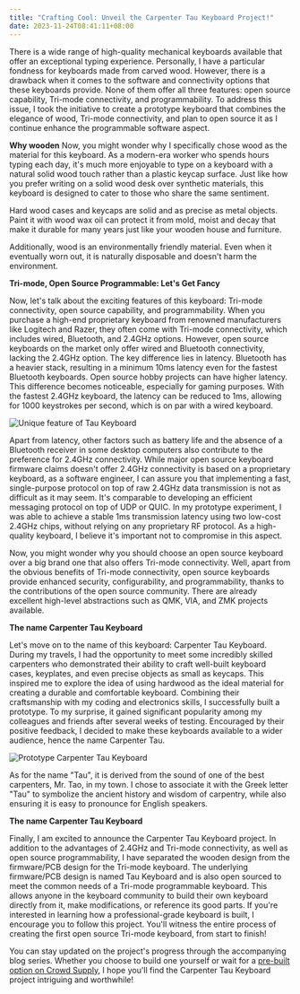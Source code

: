 ```yaml
---
title: "Crafting Cool: Unveil the Carpenter Tau Keyboard Project!"
date: 2023-11-24T08:41:11+08:00
---
```


There is a wide range of high-quality mechanical keyboards available that offer an exceptional typing experience. Personally, I have a particular fondness for keyboards made from carved wood. However, there is a drawback when it comes to the software and connectivity options that these keyboards provide. None of them offer all three features: open source capability, Tri-mode connectivity, and programmability. To address this issue, I took the initiative to create a prototype keyboard that combines the elegance of wood, Tri-mode connectivity, and plan to open source it as I continue enhance the programmable software aspect.

**Why wooden**
Now, you might wonder why I specifically chose wood as the material for this keyboard. As a modern-era worker who spends hours typing each day, it's much more enjoyable to type on a keyboard with a natural solid wood touch rather than a plastic keycap surface. Just like how you prefer writing on a solid wood desk over synthetic materials, this keyboard is designed to cater to those who share the same sentiment.

Hard wood cases and keycaps are solid and as precise as metal objects. Paint it with wood wax oil can protect it from mold, moist and decay that make it durable for many years just like your wooden house and furniture.

Additionally, wood is an environmentally friendly material. Even when it eventually worn out, it is naturally disposable and doesn't harm the environment.

**Tri-mode, Open Source Programmable: Let's Get Fancy**

Now, let's talk about the exciting features of this keyboard: Tri-mode connectivity, open source capability, and programmability. When you purchase a high-end proprietary keyboard from renowned manufacturers like Logitech and Razer, they often come with Tri-mode connectivity, which includes wired, Bluetooth, and 2.4GHz options. However, open source keyboards on the market only offer wired and Bluetooth connectivity, lacking the 2.4GHz option. The key difference lies in latency. Bluetooth has a heavier stack, resulting in a minimum 10ms latency even for the fastest Bluetooth keyboards. Open source hobby projects can have higher latency. This difference becomes noticeable, especially for gaming purposes. With the fastest 2.4GHz keyboard, the latency can be reduced to 1ms, allowing for 1000 keystrokes per second, which is on par with a wired keyboard.

![Unique feature of Tau Keyboard](/images/taukeyboard-feature.png)

Apart from latency, other factors such as battery life and the absence of a Bluetooth receiver in some desktop computers also contribute to the preference for 2.4GHz connectivity. While major open source keyboard firmware claims doesn't offer 2.4GHz connectivity is based on a proprietary keyboard, as a software engineer, I can assure you that implementing a fast, single-purpose protocol on top of raw 2.4GHz data transmission is not as difficult as it may seem. It's comparable to developing an efficient messaging protocol on top of UDP or QUIC. In my prototype experiment, I was able to achieve a stable 1ms transmission latency using two low-cost 2.4GHz chips, without relying on any proprietary RF protocol. As a high-quality keyboard, I believe it's important not to compromise in this aspect.

Now, you might wonder why you should choose an open source keyboard over a big brand one that also offers Tri-mode connectivity. Well, apart from the obvious benefits of Tri-mode connectivity, open source keyboards provide enhanced security, configurability, and programmability, thanks to the contributions of the open source community. There are already excellent high-level abstractions such as QMK, VIA, and ZMK projects available.

**The name Carpenter Tau Keyboard**

Let's move on to the name of this keyboard: Carpenter Tau Keyboard. During my travels, I had the opportunity to meet some incredibly skilled carpenters who demonstrated their ability to craft well-built keyboard cases, keyplates, and even precise objects as small as keycaps. This inspired me to explore the idea of using hardwood as the ideal material for creating a durable and comfortable keyboard. Combining their craftsmanship with my coding and electronics skills, I successfully built a prototype. To my surprise, it gained significant popularity among my colleagues and friends after several weeks of testing. Encouraged by their positive feedback, I decided to make these keyboards available to a wider audience, hence the name Carpenter Tau. 

![Prototype Carpenter Tau Keyboard](/images/61key.jpg)

As for the name "Tau", it is derived from the sound of one of the best carpenters, Mr. Tao, in my town. I chose to associate it with the Greek letter "Tau" to symbolize the ancient history and wisdom of carpentry, while also ensuring it is easy to pronounce for English speakers.

**The name Carpenter Tau Keyboard**

Finally, I am excited to announce the Carpenter Tau Keyboard project. In addition to the advantages of 2.4GHz and Tri-mode connectivity, as well as open source programmability, I have separated the wooden design from the firmware/PCB design for the Tri-mode keyboard. The underlying firmware/PCB design is named Tau Keyboard and is also open sourced to meet the common needs of a Tri-mode programmable keyboard. This allows anyone in the keyboard community to build their own keyboard directly from it, make modifications, or reference its good parts. If you're interested in learning how a professional-grade keyboard is built, I encourage you to follow this project. You'll witness the entire process of creating the first open source Tri-mode keyboard, from start to finish!

You can stay updated on the project's progress through the accompanying blog series. Whether you choose to build one yourself or wait for a [pre-built option on Crowd Supply](https://www.crowdsupply.com/fangbo/carpenter-tau-keyboard), I hope you'll find the Carpenter Tau Keyboard project intriguing and worthwhile!

